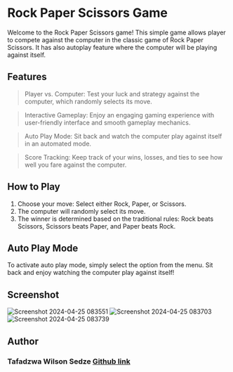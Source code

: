 # **Rock Paper Scissors Game**

Welcome to the Rock Paper Scissors game! This simple game allows player to compete against the computer in the classic game of Rock Paper Scissors. It has also autoplay feature where 
the computer will be playing against itself.

## Features
> Player vs. Computer: Test your luck and strategy against the computer, which randomly selects its move.

> Interactive Gameplay: Enjoy an engaging gaming experience with user-friendly interface and smooth gameplay mechanics.

> Auto Play Mode: Sit back and watch the computer play against itself in an automated mode.

> Score Tracking: Keep track of your wins, losses, and ties to see how well you fare against the computer.

## How to Play
1. Choose your move: Select either Rock, Paper, or Scissors.
2. The computer will randomly select its move.
3. The winner is determined based on the traditional rules: Rock beats Scissors, Scissors beats Paper, and Paper beats Rock.

## Auto Play Mode
To activate auto play mode, simply select the option from the menu. Sit back and enjoy watching the computer play against itself!

## Screenshot
![Screenshot 2024-04-25 083551](https://github.com/wilson3centaurus/rock-paper-scissor/assets/107620180/42d3a7c2-e3ba-4a25-95d9-a816852c18aa)
![Screenshot 2024-04-25 083703](https://github.com/wilson3centaurus/rock-paper-scissor/assets/107620180/71e93ad6-700f-476e-8d8b-9a1ffb9dab74)
![Screenshot 2024-04-25 083739](https://github.com/wilson3centaurus/rock-paper-scissor/assets/107620180/c1d5ac98-fd9a-4dad-b435-008036de73c8)


## Author
### Tafadzwa Wilson Sedze [Github link](https://github.com/wilson3centaurus/)

